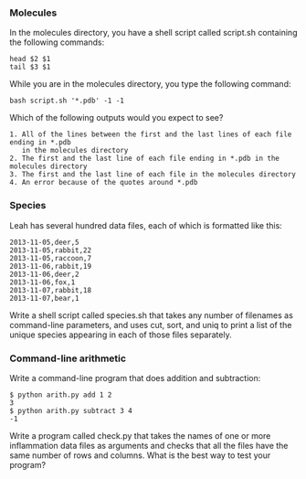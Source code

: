 ### Molecules
In the molecules directory, you have a shell script called script.sh containing the following commands:
```
head $2 $1
tail $3 $1
```
While you are in the molecules directory, you type the following command:
```
bash script.sh '*.pdb' -1 -1
```
Which of the following outputs would you expect to see?
```
1. All of the lines between the first and the last lines of each file ending in *.pdb
   in the molecules directory
2. The first and the last line of each file ending in *.pdb in the molecules directory
3. The first and the last line of each file in the molecules directory
4. An error because of the quotes around *.pdb
```
### Species
Leah has several hundred data files, each of which is formatted like this:
```
2013-11-05,deer,5
2013-11-05,rabbit,22
2013-11-05,raccoon,7
2013-11-06,rabbit,19
2013-11-06,deer,2
2013-11-06,fox,1
2013-11-07,rabbit,18
2013-11-07,bear,1
```
Write a shell script called species.sh that takes any number of filenames as command-line parameters, and uses cut, sort, and uniq to print a list of the unique species appearing in each of those files separately.

### Command-line arithmetic
Write a command-line program that does addition and subtraction:
```
$ python arith.py add 1 2
3
$ python arith.py subtract 3 4
-1
```
Write a program called check.py that takes the names of one or more inflammation data files as arguments and checks that all the files have the same number of rows and columns. What is the best way to test your program?

